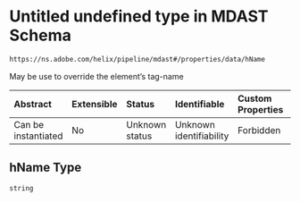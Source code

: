 # Untitled undefined type in MDAST Schema

```txt
https://ns.adobe.com/helix/pipeline/mdast#/properties/data/hName
```

May be use to override the element’s tag-name

| Abstract            | Extensible | Status         | Identifiable            | Custom Properties | Additional Properties | Access Restrictions | Defined In                                                      |
| :------------------ | :--------- | :------------- | :---------------------- | :---------------- | :-------------------- | :------------------ | :-------------------------------------------------------------- |
| Can be instantiated | No         | Unknown status | Unknown identifiability | Forbidden         | Allowed               | none                | [mdast.schema.json\*](mdast.schema.json "open original schema") |

## hName Type

`string`
